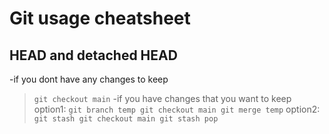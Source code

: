 # Git usage cheatsheet #
## HEAD and detached HEAD ##
-if you dont have any changes to keep
>`git checkout main`
-if you have changes that you want to keep
>option1: `git branch temp
git checkout main
git merge temp`
>option2:
`git stash
git checkout main
git stash pop`
